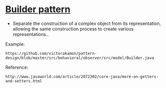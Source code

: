 [Builder pattern](http://en.wikipedia.org/wiki/Builder_pattern)
=================

* Separate the construction of a complex object from its representation, allowing the same 
  construction process to create various representations..

Example:
```
https://github.com/victorakamon/pattern-design/blob/master/src/behavioral/observer/src/model/Builder.java
```

Reference:
```
http://www.javaworld.com/article/2072302/core-java/more-on-getters-and-setters.html
```

